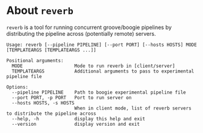 # About `reverb`

`reverb` is a tool for running concurrent groove/boogie pipelines by distributing the pipeline across (potentially remote) servers.

```
Usage: reverb [--pipeline PIPELINE] [--port PORT] [--hosts HOSTS] MODE [TEMPLATEARGS [TEMPLATEARGS ...]]

Positional arguments:
  MODE                   Mode to run reverb in [client/server]
  TEMPLATEARGS           Additional arguments to pass to experimental pipeline file

Options:
  --pipeline PIPELINE    Path to boogie experimental pipeline file
  --port PORT, -p PORT   Port to run server on
  --hosts HOSTS, -s HOSTS
                         When in client mode, list of reverb servers to distribute the pipeline across
  --help, -h             display this help and exit
  --version              display version and exit
```